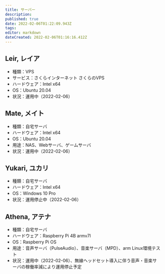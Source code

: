 ```yaml
---
title: サーバー
description: 
published: true
date: 2022-02-06T01:22:09.943Z
tags: 
editor: markdown
dateCreated: 2022-02-06T01:16:16.412Z
---
```


## Leir, レイア
- 種類：VPS
- サービス：さくらインターネット さくらのVPS
- ハードウェア：Intel x64
- OS：Ubuntu 20.04
- 状況：運用中（2022-02-06）

## Mate, メイト
- 種類：自宅サーバ
- ハードウェア：Intel x64
- OS：Ubuntu 20.04
- 用途：NAS、Webサーバ、ゲームサーバ
- 状況：運用中（2022-02-06）

## Yukari, ユカリ
- 種類：自宅サーバ
- ハードウェア：Intel x64
- OS：Windows 10 Pro
- 状況：運用停止中（2022-02-06）

## Athena, アテナ
- 種類：自宅サーバ
- ハードウェア：Raspberry Pi 4B armv7l
- OS：Raspberry Pi OS
- 用途：音声サーバ（PulseAudio）、音楽サーバ（MPD）、arm Linux環境テスト
- 状況：運用中（2022-02-06）、無線ヘッドセット導入に伴う音声・音楽サーバの稼働率減により運用停止予定
